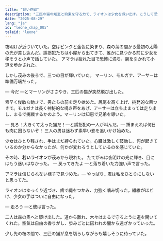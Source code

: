 ```yaml
---
title: "賢い作戦"
description: "三匹の猫の知恵と約束を守る力で、ライオンは少女を救い出す。こうして恐怖は味方となり、友情は救いとなり、運命は伝説へと変わる。"
date: "2025-08-29"
lang: "ja"
id: "leone_chap_005"
taleid: "leone"
---
```


夜明けが近づいていた。空はピンクと金色に染まり、森の葉の間から最初の太陽の光が差し込んだ。誘拐犯たちは小屋から出てきて、誰かに見つかる前に少女を移そうと小声で話していた。
アマラは疲れた目で恐怖に満ち、腕を引かれて小道を歩かされた。

しかし茂みの後ろで、三つの目が輝いていた。
マーリン、モルガナ、アーサーは準備万端だった。

— 今だ —とマーリンがささやき、三匹の猫が突然飛び出した。

素早く俊敏な動きで、男たちの前を走り始めた。尻尾を高く上げ、挑発的な目つきで。モルガナは長く神秘的な鳴き声をあげ、アーサーは立ち止まっては走り出し、まるで挑戦するかのよう。マーリンは知恵で兄弟を導いた。

— 見ろ！大きくて太った猫だ！—と誘拐犯の一人が叫んだ。— 捕まえれば何日も肉に困らないぞ！
三人の男は迷わず素早い影を追いかけ始めた。

少女はひとり残され、手はまだ縛られていた。心臓は激しく鼓動し、何が起きているのか分からなかったが、何かが変わろうとしているのを感じていた。

その時、**若いライオン**が茂みから現れた。
たてがみは夜明けの光に輝き、目にはもう迷いはなかった。
— 戻ってきたよ —と落ち着いた力強い声で言った。

アマラは信じられない様子で見つめた。— やっぱり…君は私をひとりにしないと思ってた。

ライオンはゆっくり近づき、歯で縄をつかみ、力強く噛み切った。繊維がほどけ、少女の手はついに自由になった。

— 走ろう —と彼は言った。

二人は森の奥へと駆け出した。道から離れ、木々はまるで守るように道を開いてくれた。空気は自由の香りがし、歩みごとに囚われの闇から遠ざかっていった。

少し先の枝の間で、三匹の猫が息を切らしながらも嬉しそうに待っていた。
